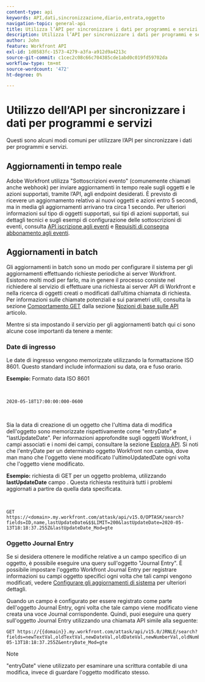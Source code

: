 ```yaml
---
content-type: api
keywords: API,dati,sincronizzazione,diario,entrata,oggetto
navigation-topic: general-api
title: Utilizza l’API per sincronizzare i dati per programmi e servizi
description: Utilizza l’API per sincronizzare i dati per programmi e servizi
author: John
feature: Workfront API
exl-id: 1d0583fc-1573-4279-a3fa-a912d9a4213c
source-git-commit: c1cec2c08c66c704385cde1abd0c019fd59702da
workflow-type: tm+mt
source-wordcount: '472'
ht-degree: 0%

---
```



# Utilizzo dell’API per sincronizzare i dati per programmi e servizi

Questi sono alcuni modi comuni per utilizzare l’API per sincronizzare i dati per programmi e servizi.

## Aggiornamenti in tempo reale

Adobe Workfront utilizza &quot;Sottoscrizioni evento&quot; (comunemente chiamati anche webhook) per inviare aggiornamenti in tempo reale sugli oggetti e le azioni supportati, tramite l’API, agli endpoint desiderati. È previsto di ricevere un aggiornamento relativo ai nuovi oggetti e azioni entro 5 secondi, ma in media gli aggiornamenti arrivano tra circa 1 secondo. Per ulteriori informazioni sul tipo di oggetti supportati, sui tipi di azioni supportati, sui dettagli tecnici e sugli esempi di configurazione delle sottoscrizioni di eventi, consulta [API iscrizione agli eventi](../../wf-api/general/event-subs-api.md) e [Requisiti di consegna abbonamento agli eventi](../../wf-api/general/setup-event-sub-endpoint.md).

## Aggiornamenti in batch

Gli aggiornamenti in batch sono un modo per configurare il sistema per gli aggiornamenti effettuando richieste periodiche ai server Workfront. Esistono molti modi per farlo, ma in genere il processo consiste nel richiedere al servizio di effettuare una richiesta ai server API di Workfront e nella ricerca di oggetti creati o modificati dall’ultima chiamata di richiesta. Per informazioni sulle chiamate potenziali e sui parametri utili, consulta la sezione [Comportamento GET](../../wf-api/general/api-basics.md#get-behavior) dalla sezione [Nozioni di base sulle API](../../wf-api/general/api-basics.md) articolo.

Mentre si sta impostando il servizio per gli aggiornamenti batch qui ci sono alcune cose importanti da tenere a mente:

### Date di ingresso

Le date di ingresso vengono memorizzate utilizzando la formattazione ISO 8601. Questo standard include informazioni su data, ora e fuso orario.

**Esempio:** Formato data ISO 8601

<!-- [Copy](javascript:void(0);) -->
 
<pre><code>2020-05-18T17:00:00:000-0600</code></pre> 

Sia la data di creazione di un oggetto che l&#39;ultima data di modifica dell&#39;oggetto sono memorizzate rispettivamente come &quot;entryDate&quot; e &quot;lastUpdateDate&quot;. Per informazioni approfondite sugli oggetti Workfront, i campi associati e i nomi dei campi, consultare la sezione [Esplora API](../../wf-api/general/api-explorer.md). Si noti che l&#39;entryDate per un determinato oggetto Workfront non cambia, dove man mano che l&#39;oggetto viene modificato l&#39;ultimoUpdatedDate ogni volta che l&#39;oggetto viene modificato.

**Esempio:** richiesta di GET per un oggetto problema, utilizzando **lastUpdateDate** campo . Questa richiesta restituirà tutti i problemi aggiornati a partire da quella data specificata.

<!-- [Copy](javascript:void(0);) -->
 

```
GET
https://<domain>.my.workfront.com/attask/api/v15.0/OPTASK/search?fields=ID,name,lastUpdateDate&$$LIMIT=200&lastUpdateDate=2020-05-13T18:18:37.255Z&lastUpdateDate_Mod=gte
```

### Oggetto Journal Entry

Se si desidera ottenere le modifiche relative a un campo specifico di un oggetto, è possibile eseguire una query sull&#39;oggetto &quot;Journal Entry&quot;. È possibile impostare l&#39;oggetto Workfront Journal Entry per registrare informazioni su campi oggetto specifici ogni volta che tali campi vengono modificati, vedere [Configurare gli aggiornamenti di sistema](../../administration-and-setup/set-up-workfront/system-tracked-update-feeds/configure-system-updates.md) per ulteriori dettagli.

Quando un campo è configurato per essere registrato come parte dell&#39;oggetto Journal Entry, ogni volta che tale campo viene modificato viene creata una voce Journal corrispondente. Quindi, puoi eseguire una query sull&#39;oggetto Journal Entry utilizzando una chiamata API simile alla seguente:

<!-- [Copy](javascript:void(0);) -->

<pre><code>GET https://&#123;&#123;domain&#125;&#125;.my.workfront.com/attask/api/v15.0/JRNLE/search?fields=newTextVal,oldTextVal,newDateVal,oldDateVal,newNumberVal,oldNumberVal,entryDate,objObjCode,objID,fieldName&fieldName=name&objObjCode=OPTASK&entryDate=2020-05-13T18:18:37.255Z&entryDate_Mod=gte</code></pre>

>[!NOTE]
>
>&quot;entryDate&quot; viene utilizzato per esaminare una scrittura contabile di una modifica, invece di guardare l&#39;oggetto modificato stesso.
